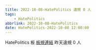 ```yaml
---
title: 2022-10-08-HatePolitics 違規 0 人
tags:
    - HatePolitics
abbrlink: 2022-10-08-HatePolitics
date: HatePolitics-2022-10-08 12:00:00
---
```

HatePolitics 板 [板規連結](https://www.ptt.cc/bbs/HatePolitics/M.1617115262.A.D60.html)
昨天違規 0 人
